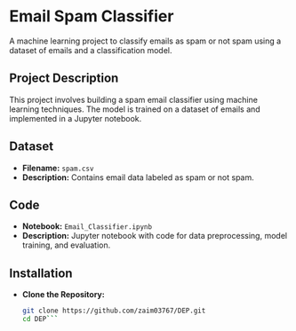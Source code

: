 # Email Spam Classifier

A machine learning project to classify emails as spam or not spam using a dataset of emails and a classification model.

## Project Description

This project involves building a spam email classifier using machine learning techniques. The model is trained on a dataset of emails and implemented in a Jupyter notebook.

## Dataset

- **Filename:** `spam.csv`
- **Description:** Contains email data labeled as spam or not spam.

## Code

- **Notebook:** `Email_Classifier.ipynb`
- **Description:** Jupyter notebook with code for data preprocessing, model training, and evaluation.

## Installation

- **Clone the Repository:**
   ```sh
   git clone https://github.com/zaim03767/DEP.git
   cd DEP```
